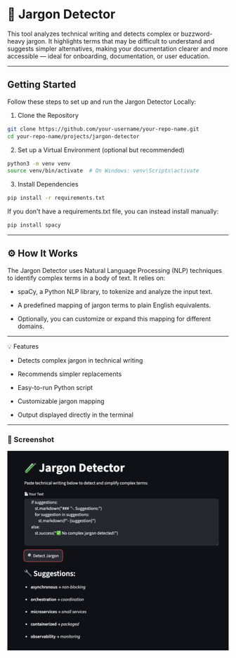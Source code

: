 # 🧪 Jargon Detector

This tool analyzes technical writing and detects complex or buzzword-heavy jargon. It highlights terms that may be difficult to understand and suggests simpler alternatives, making your documentation clearer and more accessible — ideal for onboarding, documentation, or user education.

---
## Getting Started

Follow these steps to set up and run the Jargon Detector Locally:

1. Clone the Repository
```bash
git clone https://github.com/your-username/your-repo-name.git
cd your-repo-name/projects/jargon-detector
```
2. Set up a Virtual Environment (optional but recommended)
```bash
python3 -m venv venv
source venv/bin/activate  # On Windows: venv\Scripts\activate
```
3. Install Dependencies
```bash
pip install -r requirements.txt
```
If you don't have a requirements.txt file, you can instead install manually:
```bash
pip install spacy
```
---

## ⚙️ How It Works

The Jargon Detector uses Natural Language Processing (NLP) techniques to identify complex terms in a body of text. It relies on:

* spaCy, a Python NLP library, to tokenize and analyze the input text.

* A predefined mapping of jargon terms to plain English equivalents.

* Optionally, you can customize or expand this mapping for different domains.

---

💡 Features

* Detects complex jargon in technical writing

* Recommends simpler replacements

* Easy-to-run Python script

* Customizable jargon mapping

* Output displayed directly in the terminal

---

### 📸 Screenshot

![Jargon Detector Screenshot](screenshot.png)
